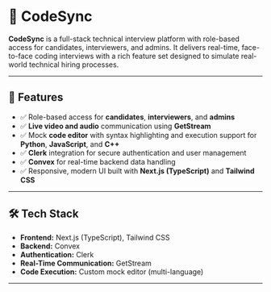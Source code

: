 # 🚀 CodeSync

**CodeSync** is a full-stack technical interview platform with role-based access for candidates, interviewers, and admins. It delivers real-time, face-to-face coding interviews with a rich feature set designed to simulate real-world technical hiring processes.

---

## 📌 Features

- ✅ Role-based access for **candidates**, **interviewers**, and **admins**
- ✅ **Live video and audio** communication using **GetStream**
- ✅ Mock **code editor** with syntax highlighting and execution support for **Python**, **JavaScript**, and **C++**
- ✅ **Clerk** integration for secure authentication and user management
- ✅ **Convex** for real-time backend data handling
- ✅ Responsive, modern UI built with **Next.js (TypeScript)** and **Tailwind CSS**

---

## 🛠️ Tech Stack

- **Frontend:** Next.js (TypeScript), Tailwind CSS  
- **Backend:** Convex  
- **Authentication:** Clerk  
- **Real-Time Communication:** GetStream  
- **Code Execution:** Custom mock editor (multi-language)

---

